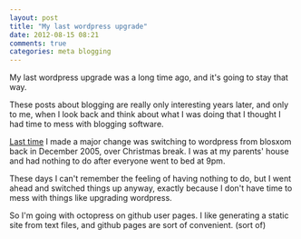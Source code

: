 ```yaml
---
layout: post
title: "My last wordpress upgrade"
date: 2012-08-15 08:21
comments: true
categories: meta blogging
---
```


My last wordpress upgrade was a long time ago, and it's going to stay that way.

These posts about blogging are really only interesting years later,
and only to me, when I look back and think about what I was doing that
I thought I had time to mess with blogging software.

[Last time](/blog/2005/12/25/test-wordpress/) I made a major change was switching to wordpress from
blosxom back in December 2005, over Christmas break. I was at my
parents' house and had nothing to do after everyone went to bed at 9pm. 

These days I can't remember the feeling of having nothing to do, but I
went ahead and switched things up anyway, exactly because I don't have
time to mess with things like upgrading wordpress. 

So I'm going with octopress on github user pages. I like generating a
static site from text files, and github pages are sort of convenient. (sort of)


